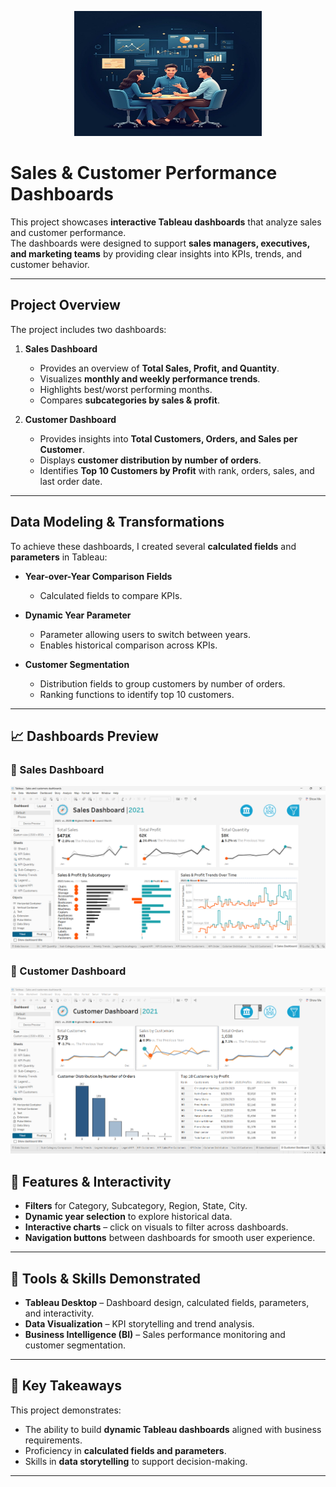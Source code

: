 <p align="center">
  <img src="./cover.jpg" alt="Cover" width="300" height="200"/>
</p>

# Sales & Customer Performance Dashboards 

This project showcases **interactive Tableau dashboards** that analyze sales and customer performance.  
The dashboards were designed to support **sales managers, executives, and marketing teams** by providing clear insights into KPIs, trends, and customer behavior.

---

## Project Overview
The project includes two dashboards:

1. **Sales Dashboard**
   - Provides an overview of **Total Sales, Profit, and Quantity**.
   - Visualizes **monthly and weekly performance trends**.
   - Highlights best/worst performing months.
   - Compares **subcategories by sales & profit**.

2. **Customer Dashboard**
   - Provides insights into **Total Customers, Orders, and Sales per Customer**.
   - Displays **customer distribution by number of orders**.
   - Identifies **Top 10 Customers by Profit** with rank, orders, sales, and last order date.

---

## Data Modeling & Transformations
To achieve these dashboards, I created several **calculated fields** and **parameters** in Tableau:

- **Year-over-Year Comparison Fields**
  - Calculated fields to compare KPIs.

- **Dynamic Year Parameter**
  - Parameter allowing users to switch between years.
  - Enables historical comparison across KPIs.

- **Customer Segmentation**
  - Distribution fields to group customers by number of orders.
  - Ranking functions to identify top 10 customers.

---

## 📈 Dashboards Preview
### 🔹 Sales Dashboard
![Sales Dashboard](./Sales_Dashboard.png)

### 🔹 Customer Dashboard
![Customer Dashboard](./Customer_Dashboard.png)


## 🎯 Features & Interactivity
- **Filters** for Category, Subcategory, Region, State, City.  
- **Dynamic year selection** to explore historical data.  
- **Interactive charts** – click on visuals to filter across dashboards.  
- **Navigation buttons** between dashboards for smooth user experience.  

---

## 🧩 Tools & Skills Demonstrated
- **Tableau Desktop** – Dashboard design, calculated fields, parameters, and interactivity.  
- **Data Visualization** – KPI storytelling and trend analysis.  
- **Business Intelligence (BI)** – Sales performance monitoring and customer segmentation.  

---

## 📌 Key Takeaways
This project demonstrates:
- The ability to build **dynamic Tableau dashboards** aligned with business requirements.  
- Proficiency in **calculated fields and parameters**.  
- Skills in **data storytelling** to support decision-making.  

---


